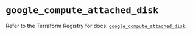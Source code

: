 # `google_compute_attached_disk`

Refer to the Terraform Registry for docs: [`google_compute_attached_disk`](https://registry.terraform.io/providers/hashicorp/google/6.49.2/docs/resources/compute_attached_disk).
